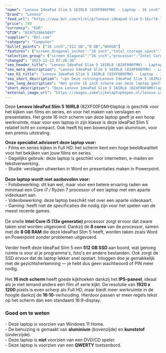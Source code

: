 ```yaml
---
"name": "Lenovo IdeaPad Slim 5 16IRL8 (82XF006FMH) - Laptop - 16 inch"
"brand": "Lenovo"
"feed_url": "https://www.bol.com/nl/nl/p/lenovo-ideapad-slim-5-16irl8-laptop-16-inch/9300000151986196"
"price": 749
"currency": "EUR"
"GTIN": "0197528665047"
"supplier": "Bol.com"
"category": "Computer"
"bullet_points": ["16 inch","512 GB","8 GB","WUXGA"]
"features": {"screen_diagonal_inches":"16 inch","total_storage_space":"512 GB","memory_size":"8 GB","graphics":"WUXGA"}
"selection_group": {"screen_diagonal":"16 inch","processor":"Intel Core i5","changed_price_past_3_days":false,"product_family":"Ideapad"}
"changed": "2023-12-13 07:26:30"
"seo_header_title": "Lenovo IdeaPad Slim 5 16IRL8 (82XF006FMH) - Laptop - 16 inch"
"seo_meta_description": "Lenovo IdeaPad Slim 5 16IRL8 (82XF006FMH) - Laptop - 16 inch"
"seo_h1_title": "Lenovo IdeaPad Slim 5 16IRL8 (82XF006FMH) - Laptop - 16 inch"
"seo_short_description": "<p> Deze <strong>Lenovo IdeaPad Slim 5 16IRL8 </strong>(82XF00FGMH)laptop is geschitk voor het kijken van films en series, en voor het maken van verslagen en presentaties."
"seo_long_description": "Het grote 16 inch scherm van deze laptop geeft je een hoop werkruimte, maar voor een laptop in zijn klasse is deze IdeaPad Slim 5 relatief licht en compact. Ook heeft hij een bovenzijde van aluminium, voor een premiu uitstraling. </p> <p> <strong>Onze specialist adviseert deze laptop voor:</strong><br />- Films en series kijken in Full HD: het scherm kent een hoge beeldkwaliteit voor het bekijken van jouw films en series. <br />- Dagelijks gebruik: deze laptop is geschikt voor internetten, e-mailen en tekstverwerking. <br />- Studie: verslagen uitwerken in Word en presentaties maken in Powerpoint. <br /><br /><strong>Deze laptop wordt niet aanbevolen voor:</strong><br />- Fotobewerking: dit kan wel, maar voor een betere ervaring raden we minimaal een Core i7 / Ryzen 7 processor of een laptop met een aparte videokaart aan. <br />- Videobewerking: deze laptop beschikt niet over een aparte videokaart. <br />- Gaming: heeft niet de specificaties die nodig zijn voor het spelen van de meest recente games. <br /><br />De snelle <strong>Intel Core i5 (13e generatie) </strong>processor zorgt ervoor dat zware taken snel worden uitgevoerd. Dankzij de <strong>8 cores </strong>van de processor, samen met de <strong>8 GB RAM </strong>die deze IdeaPad Slim 5 heeft, worden taken zoals Word en Powerpoint zonder problemen uitgevoerd. <br /><br />Verder heeft deze IdeaPad Slim 5 een <strong>512 GB SSD </strong>aan boord, wat genoeg ruimte is voor al je programma's, foto's en andere bestanden. Ook zorgt de SSD ervoor dat de laptop lekker snel opstart. Inloggen doe je gemakkelijk met de gezichtsherkenning — je hebt dus geen wachtwoord of PIN meer nodig. <br /><br />Het <strong>16 inch scherm </strong>heeft goede kijkhoeken dankzij het <strong>IPS-paneel</strong>, ideaal als je met iemand anders een film of serie kijkt. De resolutie van <strong>1920 x 1200 </strong>pixels is even scherp als Full HD, maar biedt meer werkruimte in de hoogte dankzij de <strong>16:10</strong>-verhouding. Hierdoor passen er meer regels tekst op het scherm dan een standaard 16:9-display. </p> <h3>Goed om te weten</h3> <p> - Deze laptop is voorzien van Windows 11 Home. <br />- De behuizing is gemaakt van <strong>aluminium</strong> (bovenzijde) en <strong>kunststof </strong>(onderzijde). <br />- Deze laptop is <strong>niet </strong>voorzien van een DVD/CD speler. <br />- Deze laptop is voorzien van een <strong>QWERTY</strong> toetsenbord. </p>"
"short_description": "Deze Lenovo IdeaPad Slim 5 16IRL8 (82XF00FGMH)laptop is geschitk voor het kijken van films en series, en voor het maken van verslagen en presentaties. Het grote 16 inch scherm van deze laptop geeft je een hoop werkruimte, maar voor een laptop in zijn klasse is deze IdeaPad Slim 5 relatief licht en compact. Ook heeft hij een bovenzijde van aluminium, voor een premiu uitstraling. Onze specialist adviseert deze laptop voor: - Films en series kijken in Full HD: het scherm kent een hoge beeldkwaliteit voor het bekijken van jouw films en series. - Dagelijks gebruik: deze laptop is geschikt voor internetten, e-mailen en tekstverwerking. - Studie: verslagen uitwerken in Word en presentaties maken in Powerpoint. Deze laptop wordt niet aanbevolen voor: - Fotobewerking: dit kan wel, maar voor een betere ervaring raden we minimaal een Core i7 / Ryzen 7 processor of een laptop met een aparte videokaart aan. - Videobewerking: deze laptop beschikt niet over een aparte videokaart. - Gaming: heeft niet de specificaties die nodig zijn voor het spelen van de meest recente games. De snelle Intel Core i5 (13e generatie) processor zorgt ervoor dat zware taken snel worden uitgevoerd. Dankzij de 8 cores van de processor, samen met de 8 GB RAM die deze IdeaPad Slim 5 heeft, worden taken zoals Word en Powerpoint zonder problemen uitgevoerd. Verder heeft deze IdeaPad Slim 5 een 512 GB SSD aan boord, wat genoeg ruimte is voor al je programma's, foto's en andere bestanden. Ook zorgt de SSD ervoor dat de laptop lekker snel opstart. Inloggen doe je gemakkelijk met de gezichtsherkenning — je hebt dus geen wachtwoord of PIN meer nodig. Het 16 inch scherm heeft goede kijkhoeken dankzij het IPS-paneel, ideaal als je met iemand anders een film of serie kijkt. De resolutie van 1920 x 1200 pixels is even scherp als Full HD, maar biedt meer werkruimte in de hoogte dankzij de 16:10-verhouding. Hierdoor passen er meer regels tekst op het scherm dan een standaard 16:9-display. Goed om te weten - Deze laptop is voorzien van Windows 11 Home. - De behuizing is gemaakt van aluminium (bovenzijde) en kunststof (onderzijde). - Deze laptop is niet voorzien van een DVD/CD speler. - Deze laptop is voorzien van een QWERTY toetsenbord."
"external_image_url": "https://images.zakelijkelaptopkopen.nl/lenovo-ideapad-slim-5-16irl8-laptop-16-inch.webp"
---
```


<p> Deze <strong>Lenovo IdeaPad Slim 5 16IRL8 </strong>(82XF00FGMH)laptop is geschitk voor het kijken van films en series, en voor het maken van verslagen en presentaties. Het grote 16 inch scherm van deze laptop geeft je een hoop werkruimte, maar voor een laptop in zijn klasse is deze IdeaPad Slim 5 relatief licht en compact. Ook heeft hij een bovenzijde van aluminium, voor een premiu uitstraling. </p> <p> <strong>Onze specialist adviseert deze laptop voor:</strong><br />- Films en series kijken in Full HD: het scherm kent een hoge beeldkwaliteit voor het bekijken van jouw films en series.<br />- Dagelijks gebruik: deze laptop is geschikt voor internetten, e-mailen en tekstverwerking.<br />- Studie: verslagen uitwerken in Word en presentaties maken in Powerpoint.<br /><br /><strong>Deze laptop wordt niet aanbevolen voor:</strong><br />- Fotobewerking: dit kan wel, maar voor een betere ervaring raden we minimaal een Core i7 / Ryzen 7 processor of een laptop met een aparte videokaart aan.<br />- Videobewerking: deze laptop beschikt niet over een aparte videokaart.<br />- Gaming: heeft niet de specificaties die nodig zijn voor het spelen van de meest recente games.<br /><br />De snelle <strong>Intel Core i5 (13e generatie) </strong>processor zorgt ervoor dat zware taken snel worden uitgevoerd. Dankzij de <strong>8 cores </strong>van de processor, samen met de <strong>8 GB RAM </strong>die deze IdeaPad Slim 5 heeft, worden taken zoals Word en Powerpoint zonder problemen uitgevoerd.<br /><br />Verder heeft deze IdeaPad Slim 5 een <strong>512 GB SSD </strong>aan boord, wat genoeg ruimte is voor al je programma's, foto's en andere bestanden. Ook zorgt de SSD ervoor dat de laptop lekker snel opstart. Inloggen doe je gemakkelijk met de gezichtsherkenning — je hebt dus geen wachtwoord of PIN meer nodig.<br /><br />Het <strong>16 inch scherm </strong>heeft goede kijkhoeken dankzij het <strong>IPS-paneel</strong>, ideaal als je met iemand anders een film of serie kijkt. De resolutie van <strong>1920 x 1200 </strong>pixels is even scherp als Full HD, maar biedt meer werkruimte in de hoogte dankzij de <strong>16:10</strong>-verhouding. Hierdoor passen er meer regels tekst op het scherm dan een standaard 16:9-display. </p> <h3>Goed om te weten</h3> <p> - Deze laptop is voorzien van Windows 11 Home.<br />- De behuizing is gemaakt van <strong>aluminium</strong> (bovenzijde) en <strong>kunststof </strong>(onderzijde).<br />- Deze laptop is <strong>niet </strong>voorzien van een DVD/CD speler.<br />- Deze laptop is voorzien van een <strong>QWERTY</strong> toetsenbord. </p>